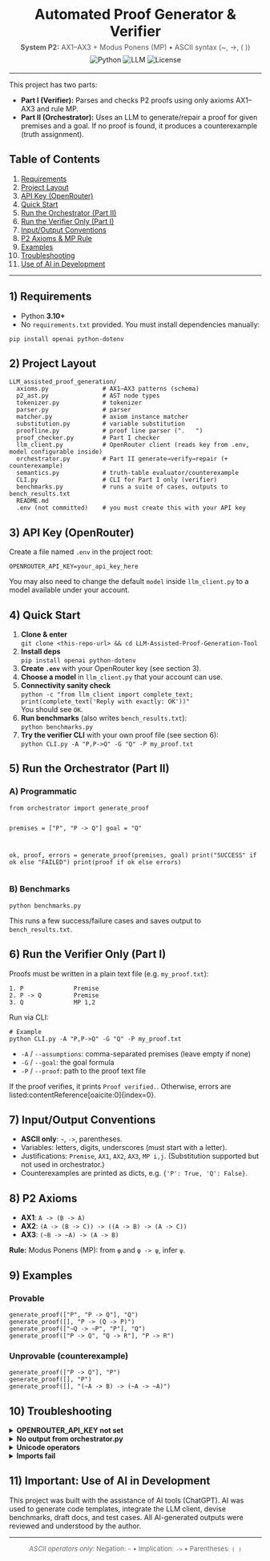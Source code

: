 <!-- Automated Proof Generator & Verifier (P2 Axioms + MP) -->
<div align="center" style="margin-bottom:18px;">
  <h1 style="margin:0;">Automated Proof Generator & Verifier</h1>
  <p style="margin:6px 0 0 0; font-size:14px; color:#555;">
    <strong>System P2:</strong> AX1–AX3 + Modus Ponens (MP) • ASCII syntax (~, ->, ( ))
  </p>
  <p style="margin:8px 0 0 0;">
    <img alt="Python" src="https://img.shields.io/badge/Python-3.10%2B-informational">
    <img alt="LLM" src="https://img.shields.io/badge/LLM-OpenRouter-blueviolet">
    <img alt="License" src="https://img.shields.io/badge/Logic-P2%20style-lightgrey">
  </p>
</div>

<hr/>

<p>
  This project has two parts:
</p>
<ul>
  <li><strong>Part I (Verifier):</strong> Parses and checks P2 proofs using only axioms AX1–AX3 and rule MP.</li>
  <li><strong>Part II (Orchestrator):</strong> Uses an LLM to generate/repair a proof for given premises and a goal. If no proof is found, it produces a counterexample (truth assignment).</li>
</ul>

<h2 id="toc">Table of Contents</h2>
<ol>
  <li><a href="#requirements">Requirements</a></li>
  <li><a href="#layout">Project Layout</a></li>
  <li><a href="#apikey">API Key (OpenRouter)</a></li>
  <li><a href="#quickstart">Quick Start</a></li>
  <li><a href="#orchestrator">Run the Orchestrator (Part II)</a></li>
  <li><a href="#verifier">Run the Verifier Only (Part I)</a></li>
  <li><a href="#io">Input/Output Conventions</a></li>
  <li><a href="#axioms">P2 Axioms & MP Rule</a></li>
  <li><a href="#examples">Examples</a></li>
  <li><a href="#troubleshooting">Troubleshooting</a></li>
  <li><a href="#aiuse">Use of AI in Development</a></li>
</ol>

<hr/>

<h2 id="requirements">1) Requirements</h2>
<ul>
  <li>Python <strong>3.10+</strong></li>
  <li>No <code>requirements.txt</code> provided. You must install dependencies manually:</li>
</ul>
<pre><code>pip install openai python-dotenv</code></pre>

<h2 id="layout">2) Project Layout</h2>
<pre><code>LLM_assisted_proof_generation/
  axioms.py               # AX1–AX3 patterns (schema)
  p2_ast.py               # AST node types
  tokenizer.py            # tokenizer
  parser.py               # parser
  matcher.py              # axiom instance matcher
  substitution.py         # variable substitution
  proofline.py            # proof line parser ("<n>. <formula>  <rule>")
  proof_checker.py        # Part I checker
  llm_client.py           # OpenRouter client (reads key from .env, model configurable inside)
  orchestrator.py         # Part II generate→verify→repair (+ counterexample)
  semantics.py            # truth-table evaluator/counterexample
  CLI.py                  # CLI for Part I only (verifier)
  benchmarks.py           # runs a suite of cases, outputs to bench_results.txt
  README.md
  .env (not committed)    # you must create this with your API key
</code></pre>

<h2 id="apikey">3) API Key (OpenRouter)</h2>
<p>Create a file named <code>.env</code> in the project root:</p>
<pre><code>OPENROUTER_API_KEY=your_api_key_here
</code></pre>
<p>
You may also need to change the default <code>model</code> inside <code>llm_client.py</code> to a model available under your account.
</p>

<h2 id="quickstart">4) Quick Start</h2>
<ol>
  <li><strong>Clone & enter</strong><br>
    <code>git clone &lt;this-repo-url&gt; &amp;&amp; cd LLM-Assisted-Proof-Generation-Tool</code>
  </li>
  <li><strong>Install deps</strong><br>
    <code>pip install openai python-dotenv</code>
  </li>
  <li><strong>Create <code>.env</code></strong> with your OpenRouter key (see section 3).</li>
  <li><strong>Choose a model</strong> in <code>llm_client.py</code> that your account can use.</li>
  <li><strong>Connectivity sanity check</strong><br>
    <code>python -c "from llm_client import complete_text; print(complete_text('Reply with exactly: OK'))"</code><br>
    You should see <code>OK</code>.
  </li>
  <li><strong>Run benchmarks</strong> (also writes <code>bench_results.txt</code>):<br>
    <code>python benchmarks.py</code>
  </li>
  <li><strong>Try the verifier CLI</strong> with your own proof file (see section 6):<br>
    <code>python CLI.py -A "P,P-&gt;Q" -G "Q" -P my_proof.txt</code>
  </li>
</ol>

<h2 id="orchestrator">5) Run the Orchestrator (Part II)</h2>
<h3>A) Programmatic</h3>
<pre><code>from orchestrator import generate_proof

premises = ["P", "P -> Q"]
goal = "Q"

ok, proof, errors = generate_proof(premises, goal)
print("SUCCESS" if ok else "FAILED")
print(proof if ok else errors)
</code></pre>

<h3>B) Benchmarks</h3>
<pre><code>python benchmarks.py
</code></pre>
<p>This runs a few success/failure cases and saves output to <code>bench_results.txt</code>.</p>

<h2 id="verifier">6) Run the Verifier Only (Part I)</h2>
<p>Proofs must be written in a plain text file (e.g. <code>my_proof.txt</code>):</p>
<pre><code>1. P              Premise
2. P -> Q         Premise
3. Q              MP 1,2
</code></pre>

<p>Run via CLI:</p>
<pre><code># Example
python CLI.py -A "P,P->Q" -G "Q" -P my_proof.txt
</code></pre>
<ul>
  <li><code>-A</code> / <code>--assumptions</code>: comma-separated premises (leave empty if none)</li>
  <li><code>-G</code> / <code>--goal</code>: the goal formula</li>
  <li><code>-P</code> / <code>--proof</code>: path to the proof text file</li>
</ul>
<p>If the proof verifies, it prints <code>Proof verified.</code>. Otherwise, errors are listed:contentReference[oaicite:0]{index=0}.</p>

<h2 id="io">7) Input/Output Conventions</h2>
<ul>
  <li><strong>ASCII only</strong>: <code>~</code>, <code>-></code>, parentheses.</li>
  <li>Variables: letters, digits, underscores (must start with a letter).</li>
  <li>Justifications: <code>Premise</code>, <code>AX1</code>, <code>AX2</code>, <code>AX3</code>, <code>MP i,j</code>. (Substitution supported but not used in orchestrator.)</li>
  <li>Counterexamples are printed as dicts, e.g. <code>{'P': True, 'Q': False}</code>.</li>
</ul>

<h2 id="axioms">8) P2 Axioms</h2>
<ul>
  <li><strong>AX1</strong>: <code>A -> (B -> A)</code></li>
  <li><strong>AX2</strong>: <code>(A -> (B -> C)) -> ((A -> B) -> (A -> C))</code></li>
  <li><strong>AX3</strong>: <code>(~B -> ~A) -> (A -> B)</code></li>
</ul>
<p><strong>Rule:</strong> Modus Ponens (MP): from <code>φ</code> and <code>φ -> ψ</code>, infer <code>ψ</code>.</p>

<h2 id="examples">9) Examples</h2>
<h3>Provable</h3>
<pre><code>generate_proof(["P", "P -> Q"], "Q")
generate_proof([], "P -> (Q -> P)")
generate_proof(["~Q -> ~P", "P"], "Q")
generate_proof(["P -> Q", "Q -> R"], "P -> R")
</code></pre>

<h3>Unprovable (counterexample)</h3>
<pre><code>generate_proof(["P -> Q"], "P")
generate_proof([], "P")
generate_proof([], "(~A -> B) -> (~A -> ~A)")
</code></pre>

<h2 id="troubleshooting">10) Troubleshooting</h2>
<details>
  <summary><strong>OPENROUTER_API_KEY not set</strong></summary>
  <p>Create a <code>.env</code> with <code>OPENROUTER_API_KEY=...</code>.</p>
</details>
<details>
  <summary><strong>No output from orchestrator.py</strong></summary>
  <p>Use <code>benchmarks.py</code> or add <code>if __name__ == "__main__":</code> in <code>orchestrator.py</code>.</p>
</details>
<details>
  <summary><strong>Unicode operators</strong></summary>
  <p>Use ASCII only: <code>~</code> and <code>-></code>.</p>
</details>
<details>
  <summary><strong>Imports fail</strong></summary>
  <p>Run from the project root (<code>LLM-Assisted-Proof-Generation-Tool/
</code>).</p>
</details>

<h2 id="aiuse">11) Important: Use of AI in Development</h2>
<p>
This project was built with the assistance of AI tools (ChatGPT).  
AI was used to generate code templates, integrate the LLM client, devise benchmarks, draft docs, and test cases.  
All AI-generated outputs were reviewed and understood by the author.
</p>

<hr/>
<p align="center" style="font-size:13px;color:#666;">
  <em>ASCII operators only:</em> Negation: <code>~</code> • Implication: <code>-></code> • Parentheses: <code>( )</code>
</p>
